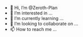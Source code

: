 - 👋 Hi, I’m @Zeroth-Plan
- 👀 I’m interested in ...
- 🌱 I’m currently learning ...
- 💞️ I’m looking to collaborate on ...
- 📫 How to reach me ...

<!---
Zeroth-Plan/Zeroth-Plan is a ✨ special ✨ repository because its `README.md` (this file) appears on your GitHub profile.
You can click the Preview link to take a look at your changes.
--->
